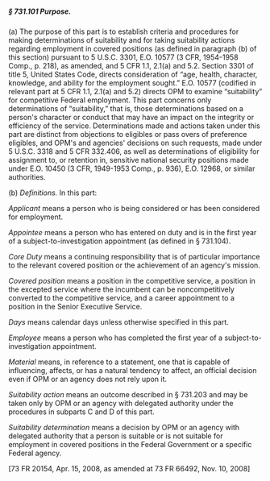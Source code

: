 ##### § 731.101 Purpose. #####

(a) The purpose of this part is to establish criteria and procedures for making determinations of suitability and for taking suitability actions regarding employment in covered positions (as defined in paragraph (b) of this section) pursuant to 5 U.S.C. 3301, E.O. 10577 (3 CFR, 1954-1958 Comp., p. 218), as amended, and 5 CFR 1.1, 2.1(a) and 5.2. Section 3301 of title 5, United States Code, directs consideration of “age, health, character, knowledge, and ability for the employment sought.” E.O. 10577 (codified in relevant part at 5 CFR 1.1, 2.1(a) and 5.2) directs OPM to examine “suitability” for competitive Federal employment. This part concerns only determinations of “suitability,” that is, those determinations based on a person's character or conduct that may have an impact on the integrity or efficiency of the service. Determinations made and actions taken under this part are distinct from objections to eligibles or pass overs of preference eligibles, and OPM's and agencies' decisions on such requests, made under 5 U.S.C. 3318 and 5 CFR 332.406, as well as determinations of eligibility for assignment to, or retention in, sensitive national security positions made under E.O. 10450 (3 CFR, 1949-1953 Comp., p. 936), E.O. 12968, or similar authorities.

(b) *Definitions.* In this part:

*Applicant* means a person who is being considered or has been considered for employment.

*Appointee* means a person who has entered on duty and is in the first year of a subject-to-investigation appointment (as defined in § 731.104).

*Core Duty* means a continuing responsibility that is of particular importance to the relevant covered position or the achievement of an agency's mission.

*Covered position* means a position in the competitive service, a position in the excepted service where the incumbent can be noncompetitively converted to the competitive service, and a career appointment to a position in the Senior Executive Service.

*Days* means calendar days unless otherwise specified in this part.

*Employee* means a person who has completed the first year of a subject-to-investigation appointment.

*Material* means, in reference to a statement, one that is capable of influencing, affects, or has a natural tendency to affect, an official decision even if OPM or an agency does not rely upon it.

*Suitability action* means an outcome described in § 731.203 and may be taken only by OPM or an agency with delegated authority under the procedures in subparts C and D of this part.

*Suitability determination* means a decision by OPM or an agency with delegated authority that a person is suitable or is not suitable for employment in covered positions in the Federal Government or a specific Federal agency.

[73 FR 20154, Apr. 15, 2008, as amended at 73 FR 66492, Nov. 10, 2008]